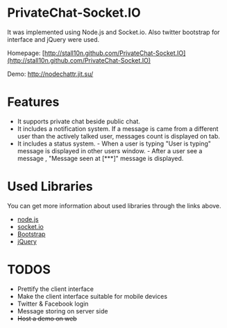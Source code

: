 PrivateChat-Socket.IO
=====================

It was implemented using Node.js and Socket.io. Also twitter bootstrap for interface and jQuery were used.

Homepage: [http://stall10n.github.com/PrivateChat-Socket.IO](http://stall10n.github.com/PrivateChat-Socket.IO)

Demo: http://nodechattr.jit.su/

Features
========

* It supports private chat beside public chat.
* It includes a notification system. If a message is came from a different user than the actively talked user, 
  messages count is displayed on tab.
* It includes a status system. 
       - When a user is typing "User is typing" message is displayed in other users window.
       - After a user see a message , "Message seen at [***]" message is displayed.


Used Libraries
=============

You can get more information about used libraries through the links above.

* [node.js](http://nodejs.org/)
* [socket.io](http://socket.io/)
* [Bootstrap](http://twitter.github.com/bootstrap/)
* [jQuery](http://jquery.com/)

TODOS
=====

* Prettify the client interface
* Make the client interface suitable for mobile devices
* Twitter & Facebook login
* Message storing on server side
* ~~Host a demo on web~~
